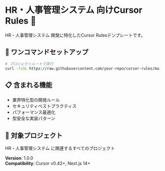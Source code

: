 # HR・人事管理システム 向けCursor Rules 👥

HR・人事管理システム 開発に特化したCursor Rulesテンプレートです。

## 🚀 ワンコマンドセットアップ

```bash
# プロジェクトルートで実行
curl -fsSL https://raw.githubusercontent.com/your-repo/cursor-rules/main/mdcs/hr-management/setup.sh | bash
```

## 📋 含まれる機能

- 業界特化型の開発ルール
- セキュリティベストプラクティス
- パフォーマンス最適化
- 型安全な実装パターン

## 🎯 対象プロジェクト

HR・人事管理システム に関連するすべてのプロジェクト

**Version**: 1.0.0  
**Compatibility**: Cursor v0.42+, Next.js 14+

